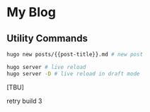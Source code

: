 # My Blog

## Utility Commands

```bash
hugo new posts/{{post-title}}.md # new post

hugo server # live reload
hugo server -D # live reload in draft mode
```

[TBU]

retry build 3